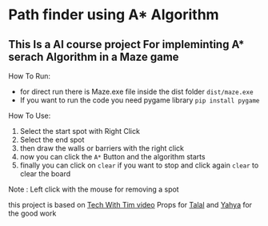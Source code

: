 # Path finder using A* Algorithm 

## This Is a AI course project For impleminting A* serach Algorithm in a Maze game 


How To Run:
- for direct run there is Maze.exe file inside the dist folder `dist/maze.exe`
- If you want to run the code you need pygame library `pip install pygame`

How To Use:
1. Select the start spot with Right Click
2. Select the end spot
3. then draw the walls or barriers with the right click
4. now you can click the `A*` Button and the algorithm starts
5. finally you can click on `clear` if you want to stop and click again `clear` to clear the board

Note : Left click with the mouse for removing a spot


this project is based on <a href="https://www.youtube.com/watch?v=JtiK0DOeI4A&t=3861s" target="_blank">Tech With Tim video</a>
Props for <a href="https://github.com/talal3idarus" target="_blank">Talal</a> and <a href="https://github.com/1010pm" target="_blank">Yahya</a> for the good work
